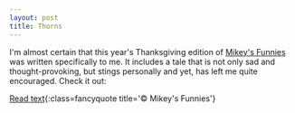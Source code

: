 ```yaml
---
layout: post
title: Thorns
---
```

I'm almost certain that this year's Thanksgiving edition of [Mikey's Funnies](http://mikeysfunnies.com) was written specifically to me. It includes a tale that is not only sad and thought-provoking, but stings personally and yet, has left me quite encouraged. Check it out:

[Read text](/includes/thorns_funny.html){:class=fancyquote title='&copy; Mikey\'s Funnies'}

